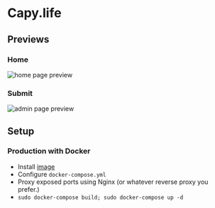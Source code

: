 # Capy.life

## Previews

### Home

![home page preview](https://i.imgur.com/8U3qeZ0.png)

### Submit

![admin page preview](https://i.imgur.com/giyzTe8.png)

## Setup

### Production with Docker

- Install [image](https://hub.docker.com/repository/docker/wardpearce/capylife)
- Configure `docker-compose.yml`
- Proxy exposed ports using Nginx (or whatever reverse proxy you prefer.)
- `sudo docker-compose build; sudo docker-compose up -d`
